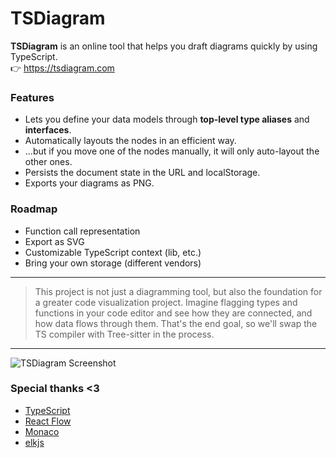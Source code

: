 # TSDiagram

**TSDiagram** is an online tool that helps you draft diagrams quickly by using TypeScript.
\
:point_right: https://tsdiagram.com

### **Features**

- Lets you define your data models through **top-level type aliases** and **interfaces**.
- Automatically layouts the nodes in an efficient way.
- ...but if you move one of the nodes manually, it will only auto-layout the other ones.
- Persists the document state in the URL and localStorage.
- Exports your diagrams as PNG.

### **Roadmap**

- Function call representation
- Export as SVG
- Customizable TypeScript context (lib, etc.)
- Bring your own storage (different vendors)

---

> This project is not just a diagramming tool, but also the foundation for a greater code visualization project.
> Imagine flagging types and functions in your code editor and see how they are connected, and how data flows through them.
> That's the end goal, so we'll swap the TS compiler with Tree-sitter in the process.

---

![TSDiagram Screenshot](https://root.b-cdn.net/tsdiagram/media.png)

### Special thanks <3

- [TypeScript](https://www.typescriptlang.org/)
- [React Flow](https://reactflow.dev)
- [Monaco](https://github.com/microsoft/monaco-editor)
- [elkjs](https://github.com/kieler/elkjs)
